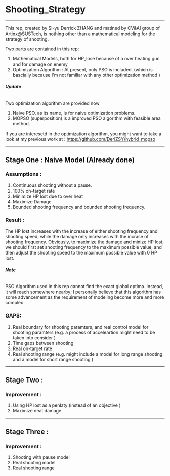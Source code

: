 # Shooting_Strategy
---
This rep, created by Si-yu Derrick ZHANG and matined by CV\&AI group of Artinx@SUSTech, is nothing other than a mathematical modeling for the strategy of shooting.

Two parts are contained in this rep:

1. Mathematical Models, both for HP_lose because of a over heating gun and for damage on enemy
2. Optimization Algorithm : At present, only PSO is included. (which is bascially because I'm not familiar with any other optimization method )

#### *Update*
<br>Two optimization algorithm are provided now </br>
1. Naive PSO, as its name, is for naive optimization problems.
2. MOPSO (superposition) is a improved PSO algorithm with feasible area method.

If you are interesetd in the optimization algorithm, you might want to take a look at my previous work at :
https://github.com/DeriZSY/hybrid_mopso

---
## Stage One : Naive Model (Already done)

### Assumptions :

1. Continuous shooting without a pause.
2. 100% on-target rate
3. Minimize HP lost due to over heat
4. Maximize Damage
5. Bounded shooting frequency and bounded shooting frequency.


### Result :
  The HP lost increases with the increase of either shooting frequency and shooting speed; while the damage only increases with the incrase of shooting frequency. Obviously, to maximize the damage and minize HP lost, we should first set shooting frequency to the maximum possible value, and then adjust the shooting speed to the maximum possible value with 0 HP lost.

####  *Note*
<br> PSO Algorithm used in this rep cannot find the exact global optima. Instead, it will reach somewhere nearby; I personally believe that this algorithm has some advancement as the requirement of modeling become more and more complex </br>

### GAPS:

1. Real boundary for shooting paramters, and real control model for shooting paramters (e.g. a process of acceleartion might need to be taken into consider )
2. Time gaps between shooting
3. Real on-target rate
4. Real shooting range (e.g. might include a model for long range shooting and a model for short range shooting )

---

## Stage Two :

### Improvement :

1. Using HP lost as a penlaty (instead of an objective )
2. Maximize neat damage

---

## Stage Three :

### Improvement :

1. Shooting with pause model
2. Real shooting model
3. Real shooting range
